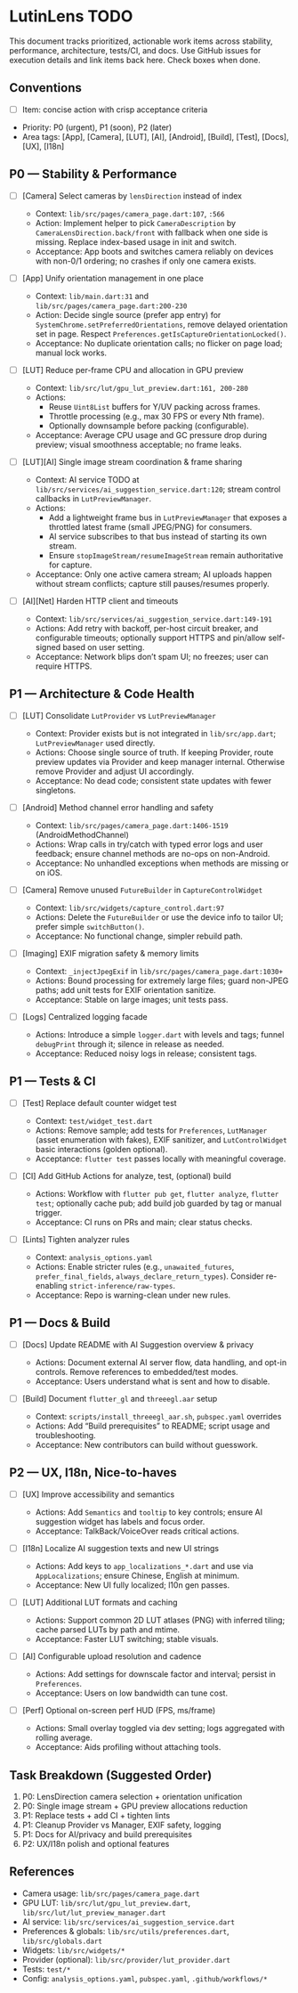 # LutinLens TODO

This document tracks prioritized, actionable work items across stability, performance, architecture, tests/CI, and docs. Use GitHub issues for execution details and link items back here. Check boxes when done.

## Conventions
- [ ] Item: concise action with crisp acceptance criteria
- Priority: P0 (urgent), P1 (soon), P2 (later)
- Area tags: [App], [Camera], [LUT], [AI], [Android], [Build], [Test], [Docs], [UX], [I18n]

## P0 — Stability & Performance

- [ ] [Camera] Select cameras by `lensDirection` instead of index
  - Context: `lib/src/pages/camera_page.dart:107`, `:566`
  - Action: Implement helper to pick `CameraDescription` by `CameraLensDirection.back/front` with fallback when one side is missing. Replace index-based usage in init and switch.
  - Acceptance: App boots and switches camera reliably on devices with non-0/1 ordering; no crashes if only one camera exists.

- [ ] [App] Unify orientation management in one place
  - Context: `lib/main.dart:31` and `lib/src/pages/camera_page.dart:200-230`
  - Action: Decide single source (prefer app entry) for `SystemChrome.setPreferredOrientations`, remove delayed orientation set in page. Respect `Preferences.getIsCaptureOrientationLocked()`.
  - Acceptance: No duplicate orientation calls; no flicker on page load; manual lock works.

- [ ] [LUT] Reduce per-frame CPU and allocation in GPU preview
  - Context: `lib/src/lut/gpu_lut_preview.dart:161, 200-280`
  - Actions:
    - Reuse `Uint8List` buffers for Y/UV packing across frames.
    - Throttle processing (e.g., max 30 FPS or every Nth frame).
    - Optionally downsample before packing (configurable).
  - Acceptance: Average CPU usage and GC pressure drop during preview; visual smoothness acceptable; no frame leaks.

- [ ] [LUT][AI] Single image stream coordination & frame sharing
  - Context: AI service TODO at `lib/src/services/ai_suggestion_service.dart:120`; stream control callbacks in `LutPreviewManager`.
  - Actions:
    - Add a lightweight frame bus in `LutPreviewManager` that exposes a throttled latest frame (small JPEG/PNG) for consumers.
    - AI service subscribes to that bus instead of starting its own stream.
    - Ensure `stopImageStream/resumeImageStream` remain authoritative for capture.
  - Acceptance: Only one active camera stream; AI uploads happen without stream conflicts; capture still pauses/resumes properly.

- [ ] [AI][Net] Harden HTTP client and timeouts
  - Context: `lib/src/services/ai_suggestion_service.dart:149-191`
  - Actions: Add retry with backoff, per-host circuit breaker, and configurable timeouts; optionally support HTTPS and pin/allow self-signed based on user setting.
  - Acceptance: Network blips don’t spam UI; no freezes; user can require HTTPS.

## P1 — Architecture & Code Health

- [ ] [LUT] Consolidate `LutProvider` vs `LutPreviewManager`
  - Context: Provider exists but is not integrated in `lib/src/app.dart`; `LutPreviewManager` used directly.
  - Actions: Choose single source of truth. If keeping Provider, route preview updates via Provider and keep manager internal. Otherwise remove Provider and adjust UI accordingly.
  - Acceptance: No dead code; consistent state updates with fewer singletons.

- [ ] [Android] Method channel error handling and safety
  - Context: `lib/src/pages/camera_page.dart:1406-1519` (AndroidMethodChannel)
  - Actions: Wrap calls in try/catch with typed error logs and user feedback; ensure channel methods are no-ops on non-Android.
  - Acceptance: No unhandled exceptions when methods are missing or on iOS.

- [ ] [Camera] Remove unused `FutureBuilder` in `CaptureControlWidget`
  - Context: `lib/src/widgets/capture_control.dart:97`
  - Actions: Delete the `FutureBuilder` or use the device info to tailor UI; prefer simple `switchButton()`.
  - Acceptance: No functional change, simpler rebuild path.

- [ ] [Imaging] EXIF migration safety & memory limits
  - Context: `_injectJpegExif` in `lib/src/pages/camera_page.dart:1030+`
  - Actions: Bound processing for extremely large files; guard non-JPEG paths; add unit tests for EXIF orientation sanitize.
  - Acceptance: Stable on large images; unit tests pass.

- [ ] [Logs] Centralized logging facade
  - Actions: Introduce a simple `logger.dart` with levels and tags; funnel `debugPrint` through it; silence in release as needed.
  - Acceptance: Reduced noisy logs in release; consistent tags.

## P1 — Tests & CI

- [ ] [Test] Replace default counter widget test
  - Context: `test/widget_test.dart`
  - Actions: Remove sample; add tests for `Preferences`, `LutManager` (asset enumeration with fakes), EXIF sanitizer, and `LutControlWidget` basic interactions (golden optional).
  - Acceptance: `flutter test` passes locally with meaningful coverage.

- [ ] [CI] Add GitHub Actions for analyze, test, (optional) build
  - Actions: Workflow with `flutter pub get`, `flutter analyze`, `flutter test`; optionally cache pub; add build job guarded by tag or manual trigger.
  - Acceptance: CI runs on PRs and main; clear status checks.

- [ ] [Lints] Tighten analyzer rules
  - Context: `analysis_options.yaml`
  - Actions: Enable stricter rules (e.g., `unawaited_futures`, `prefer_final_fields`, `always_declare_return_types`). Consider re-enabling `strict-inference/raw-types`.
  - Acceptance: Repo is warning-clean under new rules.

## P1 — Docs & Build

- [ ] [Docs] Update README with AI Suggestion overview & privacy
  - Actions: Document external AI server flow, data handling, and opt-in controls. Remove references to embedded/test modes.
  - Acceptance: Users understand what is sent and how to disable.

- [ ] [Build] Document `flutter_gl` and `threeegl.aar` setup
  - Context: `scripts/install_threeegl_aar.sh`, `pubspec.yaml` overrides
  - Actions: Add “Build prerequisites” to README; script usage and troubleshooting.
  - Acceptance: New contributors can build without guesswork.

## P2 — UX, I18n, Nice-to-haves

- [ ] [UX] Improve accessibility and semantics
  - Actions: Add `Semantics` and `tooltip` to key controls; ensure AI suggestion widget has labels and focus order.
  - Acceptance: TalkBack/VoiceOver reads critical actions.

- [ ] [I18n] Localize AI suggestion texts and new UI strings
  - Actions: Add keys to `app_localizations_*.dart` and use via `AppLocalizations`; ensure Chinese, English at minimum.
  - Acceptance: New UI fully localized; l10n gen passes.

- [ ] [LUT] Additional LUT formats and caching
  - Actions: Support common 2D LUT atlases (PNG) with inferred tiling; cache parsed LUTs by path and mtime.
  - Acceptance: Faster LUT switching; stable visuals.

- [ ] [AI] Configurable upload resolution and cadence
  - Actions: Add settings for downscale factor and interval; persist in `Preferences`.
  - Acceptance: Users on low bandwidth can tune cost.

- [ ] [Perf] Optional on-screen perf HUD (FPS, ms/frame)
  - Actions: Small overlay toggled via dev setting; logs aggregated with rolling average.
  - Acceptance: Aids profiling without attaching tools.

## Task Breakdown (Suggested Order)
1) P0: LensDirection camera selection + orientation unification
2) P0: Single image stream + GPU preview allocations reduction
3) P1: Replace tests + add CI + tighten lints
4) P1: Cleanup Provider vs Manager, EXIF safety, logging
5) P1: Docs for AI/privacy and build prerequisites
6) P2: UX/I18n polish and optional features

## References
- Camera usage: `lib/src/pages/camera_page.dart`
- GPU LUT: `lib/src/lut/gpu_lut_preview.dart`, `lib/src/lut/lut_preview_manager.dart`
- AI service: `lib/src/services/ai_suggestion_service.dart`
- Preferences & globals: `lib/src/utils/preferences.dart`, `lib/src/globals.dart`
- Widgets: `lib/src/widgets/*`
- Provider (optional): `lib/src/provider/lut_provider.dart`
- Tests: `test/*`
- Config: `analysis_options.yaml`, `pubspec.yaml`, `.github/workflows/*`
